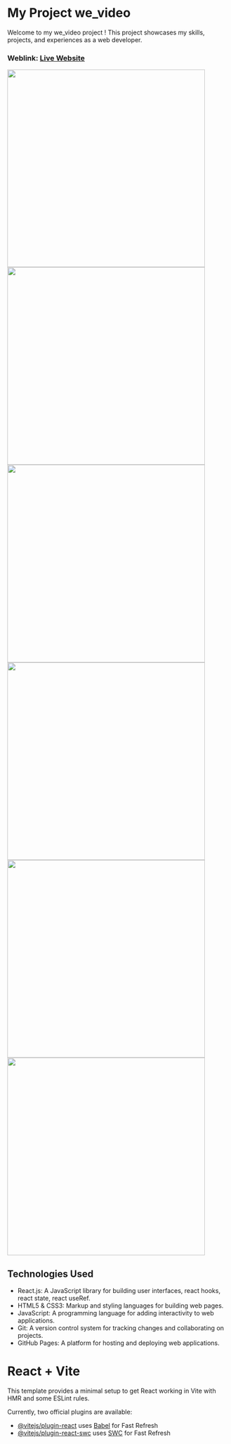 # My Project we_video
Welcome to my we_video project ! This project showcases my skills, projects, and experiences as a web developer.

### Weblink: [Live Website](https://we-video.netlify.app/)


<img width="450px;" src="https://github.com/Mohammed-imran-arif/assets/blob/main/weVideo_photo/Screenshot%20from%202024-06-09%2023-13-33.png"/>
<img width="450px;" src="https://github.com/Mohammed-imran-arif/assets/blob/main/weVideo_photo/Screenshot%20from%202024-06-09%2023-17-17.png"/>
<img width="450px;" src="https://github.com/Mohammed-imran-arif/assets/blob/main/weVideo_photo/Screenshot%20from%202024-06-09%2023-17-48.png"/>
<img width="450px;" src="https://github.com/Mohammed-imran-arif/assets/blob/main/weVideo_photo/Screenshot%20from%202024-06-09%2023-18-01.png"/>
<img width="450px;" src="https://github.com/Mohammed-imran-arif/assets/blob/main/weVideo_photo/Screenshot%20from%202024-06-09%2023-18-29.png"/>
<img width="450px;" src="https://github.com/Mohammed-imran-arif/assets/blob/main/weVideo_photo/Screenshot%20from%202024-06-09%2023-19-31.png"/>

## Technologies Used
- React.js: A JavaScript library for building user interfaces, react hooks, react state, react useRef.
- HTML5 & CSS3: Markup and styling languages for building web pages.
- JavaScript: A programming language for adding interactivity to web applications.
- Git: A version control system for tracking changes and collaborating on projects.
- GitHub Pages: A platform for hosting and deploying web applications.

# React + Vite

This template provides a minimal setup to get React working in Vite with HMR and some ESLint rules.

Currently, two official plugins are available:

- [@vitejs/plugin-react](https://github.com/vitejs/vite-plugin-react/blob/main/packages/plugin-react/README.md) uses [Babel](https://babeljs.io/) for Fast Refresh
- [@vitejs/plugin-react-swc](https://github.com/vitejs/vite-plugin-react-swc) uses [SWC](https://swc.rs/) for Fast Refresh
